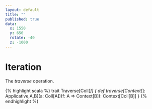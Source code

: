 ```yaml
---
layout: default
title: ""
published: true
data:
  x: 1550
  y: 650
  rotate: -40
  z: -1000
---
```


# Iteration #

The *traverse* operation.

{% highlight scala %}
trait Traverse[Coll[_]] {
  def traverse[Context[_]: Applicative,A,B](a: Coll[A])(f: A => Context[B]): Context[Coll[B]]
}
{% endhighlight %}